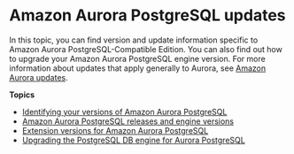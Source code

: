 # Amazon Aurora PostgreSQL updates<a name="AuroraPostgreSQL.Updates"></a>

In this topic, you can find version and update information specific to Amazon Aurora PostgreSQL\-Compatible Edition\. You can also find out how to upgrade your Amazon Aurora PostgreSQL engine version\. For more information about updates that apply generally to Aurora, see [Amazon Aurora updates](Aurora.Updates.md)\.

**Topics**
+ [Identifying your versions of Amazon Aurora PostgreSQL](AuroraPostgreSQL.Updates.Versions.md)
+ [Amazon Aurora PostgreSQL releases and engine versions](AuroraPostgreSQL.Updates.20180305.md)
+ [Extension versions for Amazon Aurora PostgreSQL](AuroraPostgreSQL.Extensions.md)
+ [Upgrading the PostgreSQL DB engine for Aurora PostgreSQL](USER_UpgradeDBInstance.PostgreSQL.md)